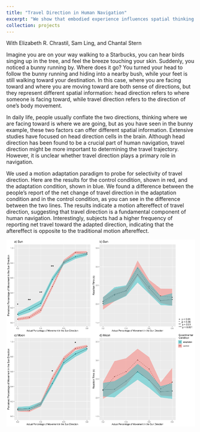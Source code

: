 ```yaml
---
title: "Travel Direction in Human Navigation"
excerpt: "We show that embodied experience influences spatial thinking about right hands, which might account for the presence of world knowledge variability in MRT, while also suggesting that common external experience shapes performance in spatial thinking tasks. <br/><img src='/images/travel_direction.png'>"
collection: projects
---
```

With Elizabeth R. Chrastil, Sam Ling, and Chantal Stern

Imagine you are on your way walking to a Starbucks, you can hear birds singing up in the tree, and feel the breeze touching your skin. Suddenly, you noticed a bunny running by. Where does it go? You turned your head to follow the bunny running and hiding into a nearby bush, while your feet is still walking toward your destination. In this case, where you are facing toward and where you are moving toward are both sense of directions, but they represent different spatial information: head direction refers to where someone is facing toward, while travel direction refers to the direction of one’s body movement. 

In daily life, people usually conflate the two directions, thinking where we are facing toward is where we are going, but as you have seen in the bunny example, these two factors can offer different spatial information. Extensive studies have focused on head direction cells in the brain. Although head direction has been found to be a crucial part of human navigation, travel direction might be more important to determining the travel trajectory. However, it is unclear whether travel direction plays a primary role in navigation. 

We used a motion adaptation paradigm to probe for selectivity of travel direction. Here are the results for the control condition, shown in red, and the adaptation condition, shown in blue. We found a difference between the people’s report of the net change of travel direction in the adaptation condition and in the control condition, as you can see in the difference between the two lines. The results indicate a motion aftereffect of travel direction, suggesting that travel direction is a fundamental component of human navigation. Interestingly, subjects had a higher frequency of reporting net travel toward the adapted direction, indicating that the aftereffect is opposite to the traditional motion aftereffect.  


<img src='/images/travel_direction2.png'>

